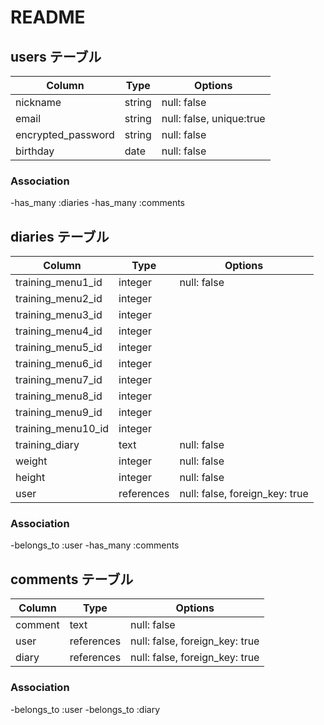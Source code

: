 # README

## users テーブル

| Column                     | Type       | Options                  |
| ---------------------------| -----------| -------------------------|
| nickname                   | string     | null: false              |
| email                      | string     | null: false, unique:true |
| encrypted_password         | string     | null: false              |
| birthday                   | date       | null: false              |
  
### Association

-has_many :diaries
-has_many :comments


## diaries テーブル 

| Column                 | Type       | Options                        |
| -----------------------| -----------| -------------------------------|
| training_menu1_id      | integer    | null: false                    |
| training_menu2_id      | integer    |                                |
| training_menu3_id      | integer    |                                |
| training_menu4_id      | integer    |                                |
| training_menu5_id      | integer    |                                | 
| training_menu6_id      | integer    |                                |
| training_menu7_id      | integer    |                                |
| training_menu8_id      | integer    |                                |
| training_menu9_id      | integer    |                                |
| training_menu10_id     | integer    |                                |
| training_diary         | text       | null: false                    |
| weight                 | integer    | null: false                    |
| height                 | integer    | null: false                    |
| user                   | references | null: false, foreign_key: true |

### Association

-belongs_to :user
-has_many :comments


## comments テーブル

| Column                 | Type       | Options                        |
| -----------------------| -----------| -------------------------------|
| comment                | text       | null: false                    |
| user                   | references | null: false, foreign_key: true |
| diary                  | references | null: false, foreign_key: true |

### Association

-belongs_to :user
-belongs_to :diary

